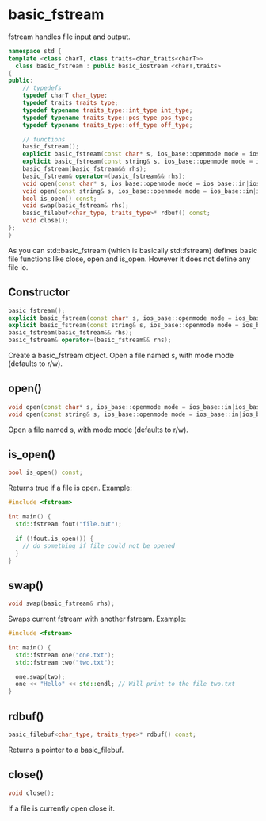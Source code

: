 # basic_fstream
fstream handles file input and output.

```cpp
namespace std {
template <class charT, class traits=char_traits<charT>>
  class basic_fstream : public basic_iostream <charT,traits>
{
public:
    // typedefs
    typedef charT char_type;
    typedef traits traits_type;
    typedef typename traits_type::int_type int_type;
    typedef typename traits_type::pos_type pos_type;
    typedef typename traits_type::off_type off_type;

    // functions
    basic_fstream();
    explicit basic_fstream(const char* s, ios_base::openmode mode = ios_base::in|ios_base::out);
    explicit basic_fstream(const string& s, ios_base::openmode mode = ios_base::in|ios_base::out);
    basic_fstream(basic_fstream&& rhs);
    basic_fstream& operator=(basic_fstream&& rhs);
    void open(const char* s, ios_base::openmode mode = ios_base::in|ios_base::out);
    void open(const string& s, ios_base::openmode mode = ios_base::in|ios_base::out);
    bool is_open() const;
    void swap(basic_fstream& rhs);
    basic_filebuf<char_type, traits_type>* rdbuf() const;
    void close();
};
}
```

As you can std::basic_fstream (which is basically std::fstream) defines basic file functions like close, open and is_open. 
However it does not define any file io.


## Constructor
```cpp
basic_fstream();
explicit basic_fstream(const char* s, ios_base::openmode mode = ios_base::in|ios_base::out);
explicit basic_fstream(const string& s, ios_base::openmode mode = ios_base::in|ios_base::out);
basic_fstream(basic_fstream&& rhs);
basic_fstream& operator=(basic_fstream&& rhs);
```
Create a basic_fstream object. 
Open a file named s, with mode mode (defaults to r/w).

## open()
```cpp
void open(const char* s, ios_base::openmode mode = ios_base::in|ios_base::out);
void open(const string& s, ios_base::openmode mode = ios_base::in|ios_base::out);
```
Open a file named s, with mode mode (defaults to r/w).

## is_open()
```cpp
bool is_open() const;
```

Returns true if a file is open.
Example:
```cpp
#include <fstream>

int main() {
  std::fstream fout("file.out");

  if (!fout.is_open()) {
    // do something if file could not be opened
  }
}
```

## swap()
```cpp
void swap(basic_fstream& rhs);
```
Swaps current fstream with another fstream.
Example:
```cpp
#include <fstream>

int main() {
  std::fstream one("one.txt");
  std::fstream two("two.txt");

  one.swap(two);
  one << "Hello" << std::endl; // Will print to the file two.txt
}
```

## rdbuf()
```cpp
basic_filebuf<char_type, traits_type>* rdbuf() const;
```
Returns a pointer to a basic_filebuf.

## close()
```cpp
void close();
```
If a file is currently open close it.